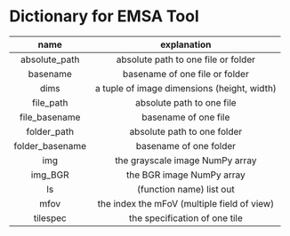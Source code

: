 # Dictionary for EMSA Tool
|      name       |                 explanation                 |
|:---------------:|:-------------------------------------------:|
|  absolute_path  |     absolute path to one file or folder     |
|    basename     |       basename of one file or folder        |
|      dims       | a tuple of image dimensions (height, width) |
|    file_path    |          absolute path to one file          |
|  file_basename  |            basename of one file             |
|   folder_path   |         absolute path to one folder         |
| folder_basename |           basename of one folder            |
|       img       |       the grayscale image NumPy array       |
|     img_BGR     |          the BGR image NumPy array          |
|       ls        |          (function name) list out           |
|      mfov       | the index the mFoV (multiple field of view) |
|    tilespec     |        the specification of one tile        |

